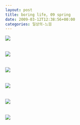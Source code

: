 ```yaml
---
layout: post
title: boring life, 09 spring
date: 2009-03-12T12:38:56+00:00
categories: 일상의-느낌
---
```

<img src="http://farm4.static.flickr.com/3617/3349120012_657f8e026d.jpg?v=0"><br />
<br /><br />
<img src="http://farm4.static.flickr.com/3640/3348277459_c6990937fc.jpg?v=0"><br />
<br /><br />
<img src="http://farm4.static.flickr.com/3503/3274127360_c73df40686.jpg?v=0"><br />
<br /><br />
<img src="http://farm4.static.flickr.com/3592/3349163508_08b5d63e71.jpg?v=0"><br />
<br /><br />
<img src="http://farm4.static.flickr.com/3644/3349168678_feb5290c2b.jpg?v=0"><br />
<br /><br />
<img src="http://farm4.static.flickr.com/3617/3349120012_657f8e026d.jpg?v=0"><br />
